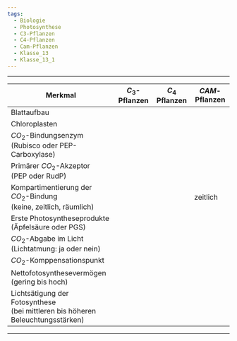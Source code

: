 ```yaml
---
tags:
  - Biologie
  - Photosynthese
  - C3-Pflanzen
  - C4-Pflanzen
  - Cam-Pflanzen
  - Klasse_13
  - Klasse_13_1
---
```


---

| Merkmal                                                                           | $C_3$-Pflanzen | $C_4$ Pflanzen | $CAM$-Pflanzen |
| --------------------------------------------------------------------------------- | -------------- | -------------- | -------------- |
| Blattaufbau                                                                       |                |                |                |
| Chloroplasten                                                                     |                |                |                |
| $CO_2$-Bindungsenzym<br>(Rubisco oder PEP-Carboxylase)                            |                |                |                |
| Primärer $CO_2$-Akzeptor<br>(PEP oder RudP)                                       |                |                |                |
| Kompartimentierung der $CO_2$-Bindung<br>(keine, zeitlich, räumlich)              |                |                | zeitlich       |
| Erste Photosyntheseprodukte<br>(Äpfelsäure oder PGS)                              |                |                |                |
| $CO_2$-Abgabe im Licht<br>(Lichtatmung: ja oder nein)                             |                |                |                |
| $CO_2$-Komppensationspunkt                                                        |                |                |                |
| Nettofotosynthesevermögen<br>(gering bis hoch)                                    |                |                |                |
| Lichtsätigung der Fotosynthese<br>(bei mittleren bis höheren Beleuchtungsstärken) |                |                |                |

---
